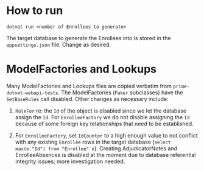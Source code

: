 # How to run

`dotnet run <number of Enrollees to generate>`

The target database to generate the Enrollees into is stored in the `appsettings.json` file.  Change as desired.  


# ModelFactories and Lookups

Many ModelFactories and Lookups files are copied verbatim from `prime-dotnet-webapi-tests`.  The ModelFactories (`Faker` subclasses) have the `SetBaseRules` call disabled.  Other changes as necessary include:

1. `RuleFor` re: the `Id` of the object is disabled since we let the database assign the `Id`.  For `EnrolleeFactory` we do not disable assigning the `Id` 
because of some foreign key relationships that need to be established.

2. For `EnrolleeFactory`, set `IdCounter` to a high enough value to not conflict with any existing `Enrollee` rows in the target database (`select max(e."Id")
from "Enrollee" e`).  Creating AdjudicatorNotes and EnrolleeAbsences is disabled at the moment due to database referential integrity issues; more investigation needed.
